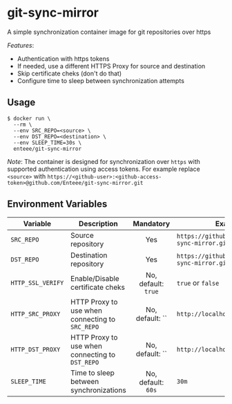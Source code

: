 # git-sync-mirror
A simple synchronization container image for git repositories over https

*Features*:
* Authentication with https tokens
* If needed, use a different HTTPS Proxy for source and destination
* Skip certificate cheks (don't do that)
* Configure time to sleep between synchronization attempts

## Usage

```
$ docker run \
  --rm \
  --env SRC_REPO=<source> \
  --env DST_REPO=<destination> \
  --env SLEEP_TIME=30s \
  enteee/git-sync-mirror
```

*Note*: The container is designed for synchronization over `https` with supported authentication using access tokens.
For example replace `<source>` with `https://<github-user>:<github-access-token>@github.com/Enteee/git-sync-mirror.git`

## Environment Variables

| Variable | Description | Mandatory | Example |
| -------- | ----------- | :-------: | ------- |
| `SRC_REPO` | Source repository | Yes | `https://github.com/Enteee/git-sync-mirror.git` |
| `DST_REPO` | Destination repository | Yes | `https://github.com/Enteee/git-sync-mirror.git` |
| `HTTP_SSL_VERIFY` | Enable/Disable certificate cheks | No, default: `true` | `true` or `false` |
| `HTTP_SRC_PROXY` | HTTP Proxy to use when connecting to `SRC_REPO` | No, default: `` | `http://localhost:8080` |
| `HTTP_DST_PROXY` | HTTP Proxy to use when connecting to `DST_REPO` | No, default: `` | `http://localhost:8080` |
| `SLEEP_TIME` | Time to sleep between synchronizations | No, default: `60s` | `30m` |
